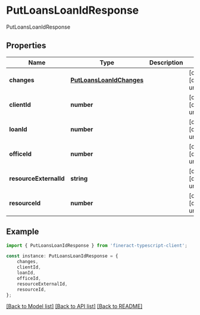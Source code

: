# PutLoansLoanIdResponse

PutLoansLoanIdResponse

## Properties

Name | Type | Description | Notes
------------ | ------------- | ------------- | -------------
**changes** | [**PutLoansLoanIdChanges**](PutLoansLoanIdChanges.md) |  | [optional] [default to undefined]
**clientId** | **number** |  | [optional] [default to undefined]
**loanId** | **number** |  | [optional] [default to undefined]
**officeId** | **number** |  | [optional] [default to undefined]
**resourceExternalId** | **string** |  | [optional] [default to undefined]
**resourceId** | **number** |  | [optional] [default to undefined]

## Example

```typescript
import { PutLoansLoanIdResponse } from 'fineract-typescript-client';

const instance: PutLoansLoanIdResponse = {
    changes,
    clientId,
    loanId,
    officeId,
    resourceExternalId,
    resourceId,
};
```

[[Back to Model list]](../README.md#documentation-for-models) [[Back to API list]](../README.md#documentation-for-api-endpoints) [[Back to README]](../README.md)
